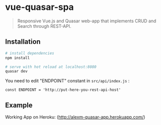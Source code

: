# vue-quasar-spa

> Responsive Vue.js and Quasar web-app that implements CRUD and Search through REST-API.

## Installation

```bash
# install dependencies
npm install

# serve with hot reload at localhost:8080
quasar dev
```

You need to edit "ENDPOINT" constant in `src/api/index.js` :

```
const ENDPOINT = 'http://put-here-you-rest-api-host'
```

## Example

Working App on Heroku: (http://alexm-quasar-app.herokuapp.com/)
